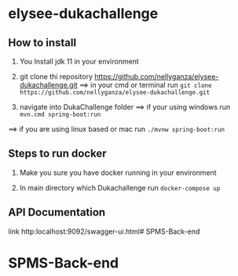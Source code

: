 # elysee-dukachallenge

How to install
---------------
1. You Install jdk 11 in your environment
2. git clone thi repository https://github.com/nellyganza/elysee-dukachallenge.git
 ==>  in your cmd or terminal run `git clone https://github.com/nellyganza/elysee-dukachallenge.git`
   
3. navigate into DukaChallenge folder
 ==> if your using windows run `mvn.cmd spring-boot:run`
   
 ==> if you are using linux based or mac run `./mvnw spring-boot:run`
 

Steps to run docker
------------------

1. Make you sure you have docker running in your environment

2. In main directory which Dukachallenge 
   run `docker-compose up`
   
API Documentation 
------------------

link http:localhost:9092/swagger-ui.html# SPMS-Back-end
# SPMS-Back-end
